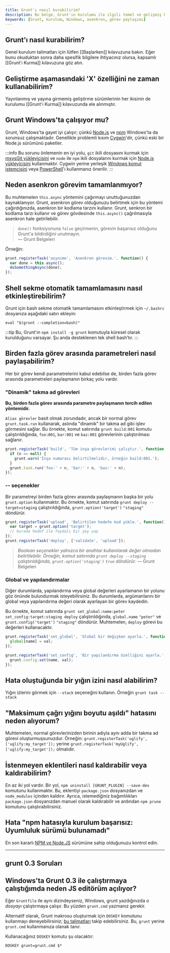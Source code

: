 ```yaml
---
title: Grunt'ı nasıl kurabilirim?
description: Bu belge, Grunt'ın kurulumu ile ilgili temel ve gelişmiş bilgileri içermektedir. Geliştirme fazındaki özelliklerin kullanımı, Windows uyumluluğu ve asenkron görevler gibi konuları ele alır.
keywords: [Grunt, kurulum, Windows, asenkron, görev paylaşımı]
---
```


## Grunt'ı nasıl kurabilirim?
Genel kurulum talimatları için lütfen [[Başlarken]] kılavuzuna bakın. Eğer bunu okuduktan sonra daha spesifik bilgilere ihtiyacınız olursa, kapsamlı [[Grunt'ı Kurma]] kılavuzuna göz atın.

## Geliştirme aşamasındaki 'X' özelliğini ne zaman kullanabilirim?
Yayınlanmış ve yayına girmemiş geliştirme sürümlerinin her ikisinin de kurulumu [[Grunt'ı Kurma]] kılavuzunda ele alınmıştır.

## Grunt Windows'ta çalışıyor mu?
Grunt, Windows'ta gayet iyi çalışır; çünkü [Node.js](https://nodejs.org/) ve [npm](https://www.npmjs.com/) Windows'ta da sorunsuz çalışmaktadır. Genellikle problemli kısım [Cygwin](http://www.cygwin.com/)'dir, çünkü eski bir Node.js sürümünü paketler.

:::info
Bu sorunu önlemenin en iyi yolu, `git` ikili dosyasını kurmak için [msysGit yükleyicisini](http://msysgit.github.com/) ve `node` ile `npm` ikili dosyalarını kurmak için [Node.js yükleyicisini](https://nodejs.org/#download) kullanmaktır. Cygwin yerine yerleşik [Windows komut istemcisini](http://www.cs.princeton.edu/courses/archive/spr05/cos126/cmd-prompt.html) veya [PowerShell](http://support.microsoft.com/kb/968929)'ı kullanmanız önerilir.
:::

## Neden asenkron görevim tamamlanmıyor?
Bu muhtemelen `this.async` yöntemini çağırmayı unuttuğunuzdan kaynaklanıyor. Grunt, asenkron görev olduğunuzu belirtmek için bu yöntemi çağırdığınızda, asenkron bir kodlama tarzını kullanır. Grunt, senkron bir kodlama tarzı kullanır ve görev gövdesinde `this.async()` çağrılmasıyla asenkron hale getirilebilir.

> `done()` fonksiyonuna `false` geçirmenin, görevin başarısız olduğunu Grunt'a bildirdiğini unutmayın.  
> — Grunt Belgeleri

Örneğin:

```js
grunt.registerTask('asyncme', 'Asenkron görevim.', function() {
  var done = this.async();
  doSomethingAsync(done);
});
```

## Shell sekme otomatik tamamlamasını nasıl etkinleştirebilirim?
Grunt için bash sekme otomatik tamamlamasını etkinleştirmek için `~/.bashrc` dosyanıza aşağıdaki satırı ekleyin:

```shell
eval "$(grunt --completion=bash)"
```

:::tip
Bu, Grunt'ın `npm install -g grunt` komutuyla küresel olarak kurulduğunu varsayar. Şu anda desteklenen tek shell bash’tır.
:::

## Birden fazla görev arasında parametreleri nasıl paylaşabilirim?
Her bir görev kendi parametrelerini kabul edebilse de, birden fazla görev arasında parametreleri paylaşmanın birkaç yolu vardır.

### "Dinamik" takma ad görevleri
**Bu, birden fazla görev arasında parametre paylaşmanın tercih edilen yöntemidir.**

`Alias görevler` basit olmak zorundadır, ancak bir normal görev `grunt.task.run` kullanarak, aslında "dinamik" bir takma ad gibi işlev görmesini sağlar. Bu örnekte, komut satırında `grunt build:001` komutu çalıştırıldığında, `foo:001`, `bar:001` ve `baz:001` görevlerinin çalıştırılması sağlanır.

```js
grunt.registerTask('build', 'Tüm inşa görevlerimi çalıştır.', function(n) {
  if (n == null) {
    grunt.warn('İnşa numarası belirtilmelidir, örneğin build:001.');
  }
  grunt.task.run('foo:' + n, 'bar:' + n, 'baz:' + n);
});
```

### -- seçenekler

Bir parametreyi birden fazla görev arasında paylaşmanın başka bir yolu `grunt.option` kullanmaktır. Bu örnekte, komut satırında `grunt deploy --target=staging` çalıştırıldığında, `grunt.option('target')` `"staging"` döndürür.

```js
grunt.registerTask('upload', 'Belirtilen hedefe kod yükle.', function() {
  var target = grunt.option('target');
  // burada hedef ile faydalı bir şey yap
});
grunt.registerTask('deploy', ['validate', 'upload']);
```

> _Boolean seçenekler yalnızca bir anahtar kullanılarak değer olmadan belirtilebilir. Örneğin, komut satırında `grunt deploy --staging` çalıştırıldığında, `grunt.option('staging')` `true` döndürür._
> — Grunt Belgeleri

### Global ve yapılandırmalar

Diğer durumlarda, yapılandırma veya global değerleri ayarlamanın bir yolunu göz önünde bulundurmak isteyebilirsiniz. Bu durumlarda, argümanlarını bir global veya yapılandırma değeri olarak ayarlayan bir görev kaydedin.

Bu örnekte, komut satırında `grunt set_global:name:peter set_config:target:staging deploy` çalıştırıldığında, `global.name` `"peter"` ve `grunt.config('target')` `"staging"` döndürür. Muhtemelen, `deploy` görevi bu değerleri kullanacaktır.

```js
grunt.registerTask('set_global', 'Global bir değişken ayarla.', function(name, val) {
  global[name] = val;
});

grunt.registerTask('set_config', 'Bir yapılandırma özelliğini ayarla.', function(name, val) {
  grunt.config.set(name, val);
});
```

## Hata oluştuğunda bir yığın izini nasıl alabilirim?

Yığın izlerini görmek için `--stack` seçeneğini kullanın. Örneğin `grunt task --stack`

## "Maksimum çağrı yığını boyutu aşıldı" hatasını neden alıyorum?

Muhtemelen, normal görevlerinizden birinin adıyla aynı adda bir takma ad görevi oluşturmuşsunuzdur. Örneğin: `grunt.registerTask('uglify', ['uglify:my_target']);` yerine `grunt.registerTask('myUglify', ['uglify:my_target']);` olmalıdır.

## İstenmeyen eklentileri nasıl kaldırabilir veya kaldırabilirim?

En az iki yol vardır. Bir yol, `npm uninstall [GRUNT_PLUGIN] --save-dev` komutunu kullanmaktır. Bu, eklentiyi `package.json` dosyanızdan ve `node_modules` içinden kaldırır. Ayrıca, istemediğiniz bağımlılıkları `package.json` dosyanızdan manuel olarak kaldırabilir ve ardından `npm prune` komutunu çalıştırabilirsiniz.

## Hata "npm hatasıyla kurulum başarısız: Uyumluluk sürümü bulunamadı"

En son kararlı [NPM ve Node.JS](https://nodejs.org/) sürümüne sahip olduğunuzu kontrol edin.

---

## grunt 0.3 Soruları

## Windows'ta Grunt 0.3 ile çalıştırmaya çalıştığımda neden JS editörüm açılıyor?
Eğer `Gruntfile` ile aynı dizindeyseniz, Windows, grunt yazdığınızda _o dosyayı_ çalıştırmaya çalışır. Bu yüzden `grunt.cmd` yazmanız gerekir.

Alternatif olarak, Grunt makrosu oluşturmak için `DOSKEY` komutunu kullanmayı deneyebilirsiniz; [bu talimatları](https://gist.github.com/vladikoff/38307908088d58af206b) takip edebilirsiniz. Bu, `grunt` yerine `grunt.cmd` kullanmanıza olanak tanır.

Kullanacağınız `DOSKEY` komutu şu olacaktır:

```
DOSKEY grunt=grunt.cmd $*
```